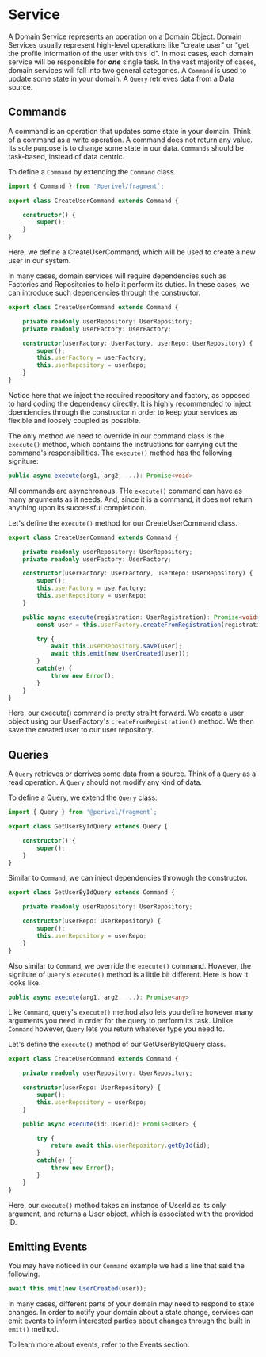 # Service
A Domain Service represents an operation on a Domain Object. Domain Services usually represent high-level operations like "create user" or "get the profile information of the user with this id". In most cases, each domain service will be responsible for ***one*** single task. In the vast majority of cases, domain services will fall into two general categories. A `Command` is used to update some state in your domain. A `Query` retrieves data from a Data source. 

## Commands
A command is an operation that updates some state in your domain. Think of a command as a write operation. A command does not return any value. Its sole purpose is to change some state in our data. `Commands` should be task-based, instead of data centric.

To define a `Command` by extending the `Command` class.
```ts
import { Command } from '@perivel/fragment`;

export class CreateUserCommand extends Command {

    constructor() {
        super();
    }
}
```
Here, we define a CreateUserCommand, which will be used to create a new user in our system. 

In many cases, domain services will require dependencies such as Factories and Repositories to help it perform its duties. In these cases, we can introduce such dependencies through the constructor. 
```ts
export class CreateUserCommand extends Command {

    private readonly userRepository: UserRepository;
    private readonly userFactory: UserFactory;

    constructor(userFactory: UserFactory, userRepo: UserRepository) {
        super();
        this.userFactory = userFactory;
        this.userRepository = userRepo;
    }
}
```
Notice here that we inject the required repository and factory, as opposed to hard coding the dependency directly. It is highly recommended to inject dpendencies through the constructor n order to keep your services as flexible and loosely coupled as possible.

The only method we need to override in our command class is the `execute()` method, which contains the instructions for carrying out the command's responsibilities. The `execute()` method has the following signiture:
```ts
public async execute(arg1, arg2, ...): Promise<void>
```
All commands are asynchronous. THe `execute()` command can have as many arguments as it needs. And, since it is a command, it does not return anything upon its successful completioon.

Let's define the `execute()` method for our CreateUserCommand class.
```ts
export class CreateUserCommand extends Command {

    private readonly userRepository: UserRepository;
    private readonly userFactory: UserFactory;

    constructor(userFactory: UserFactory, userRepo: UserRepository) {
        super();
        this.userFactory = userFactory;
        this.userRepository = userRepo;
    }

    public async execute(registration: UserRegistration): Promise<void> {
        const user = this.userFactory.createFromRegistration(registration);

        try {
            await this.userRepository.save(user);
            await this.emit(new UserCreated(user));
        }
        catch(e) {
            throw new Error();
        }
    }
}
```
Here, our execute() command is pretty straiht forward. We create a user object using our UserFactory's `createFromRegistration()` method. We then save the created user to our user repository.

## Queries
A `Query` retrieves or derrives some data from a source. Think of a `Query` as a read operation. A `Query` should not modify any kind of data. 

To define a Query, we extend the `Query` class. 
```ts
import { Query } from '@perivel/fragment`;

export class GetUserByIdQuery extends Query {

    constructor() {
        super();
    }
}
```
Similar to `Command`, we can inject dependencies throwugh the constructor.
```ts
export class GetUserByIdQuery extends Command {

    private readonly userRepository: UserRepository;

    constructor(userRepo: UserRepository) {
        super();
        this.userRepository = userRepo;
    }
}
```
Also similar to `Command`, we override the `execute()` command. However, the signiture of `Query`'s `execute()` method is a little bit different. Here is how it looks like.
```ts
public async execute(arg1, arg2, ...): Promise<any>
```
Like `Command`, query's `execute()` method also lets you define however many arguments you need in order for the query to perform its task. Unlike `Command` however, `Query` lets you return whatever type you need to. 

Let's define the `execute()` method of our GetUserByIdQuery class.
```ts
export class CreateUserCommand extends Command {

    private readonly userRepository: UserRepository;

    constructor(userRepo: UserRepository) {
        super();
        this.userRepository = userRepo;
    }

    public async execute(id: UserId): Promise<User> {

        try {
            return await this.userRepository.getById(id);
        }
        catch(e) {
            throw new Error();
        }
    }
}
```
Here, our `execute()` method takes an instance of UserId as its only argument, and returns a User object, which is associated with the provided ID.

## Emitting Events
You may have noticed in our `Command` example we had a line that said the following.
```ts
await this.emit(new UserCreated(user));
```
In many cases, different parts of your domain may need to respond to state changes. In order to notify your domain about a state change, services can emit events to inform interested parties about changes through the built in `emit()` method. 

To learn more about events, refer to the Events section.